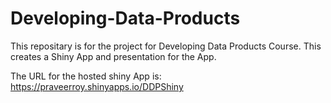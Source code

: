 # Developing-Data-Products
This repositary is for the project for Developing Data Products Course. This creates a Shiny App and presentation for the App.

The URL for the hosted shiny App is: https://praveerroy.shinyapps.io/DDPShiny

